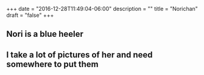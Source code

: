+++
date = "2016-12-28T11:49:04-06:00"
description = ""
title = "Norichan"
draft = "false"
+++

## Nori is a blue heeler

## I take a lot of pictures of her and need somewhere to put them